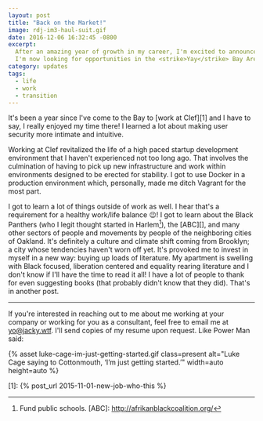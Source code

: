 ```yaml
---
layout: post
title: "Back on the Market!"
image: rdj-im3-haul-suit.gif
date: 2016-12-06 16:32:45 -0800
excerpt:
  After an amazing year of growth in my career, I'm excited to announce that
  I'm now looking for opportunities in the <strike>Yay</strike> Bay Area.
category: updates
tags:
  - life
  - work
  - transition
---
```


It's been a year since I've come to the Bay to [work at Clef][1] and I have to
say, I really enjoyed my time there! I learned a lot about making user security
more intimate and intuitive.

Working at Clef revitalized the life of a high paced startup development
environment that I haven't experienced not too long ago. That involves the
culmination of having to pick up new infrastructure and work within
environments designed to be erected for stability. I got to use Docker
in a production environment which, personally, made me ditch Vagrant
for the most part.

I got to learn a lot of things outside of work as well. I hear that's a requirement
for a healthy work/life balance :wink:! I got to learn about the Black Panthers
(who I legit thought started in Harlem[^1]), the [ABC][], and many other sectors
of people and movements by people of the neighboring cities of Oakland. It's
definitely a culture  and climate shift coming from Brooklyn; a city whose
tendencies haven't worn off yet. It's provoked me to invest in myself in a new 
way: buying up loads of literature. My apartment is swelling with Black focused,
liberation centered and equality rearing literature and I don't know if I'll
have the time to read it all! I have a lot of people to thank for even
suggesting books (that probably didn't know that they did). That's in another
post.

---
If you're interested in reaching out to me about me working at your company or
working for you as a consultant, feel free to email me at <yo@jacky.wtf>.
I'll send copies of my resume upon request. Like Power Man said:

{% asset luke-cage-im-just-getting-started.gif class=present alt="Luke Cage saying to Cottonmouth, ‘I’m just getting started.’" width=auto height=auto %}

[1]: {% post_url 2015-11-01-new-job-who-this %}
[^1]: Fund public schools.
[ABC]: http://afrikanblackcoalition.org/
